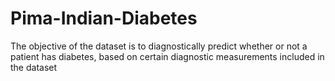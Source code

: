 # Pima-Indian-Diabetes
The objective of the dataset is to diagnostically predict whether or not a patient has diabetes, based on certain diagnostic measurements included in the dataset
